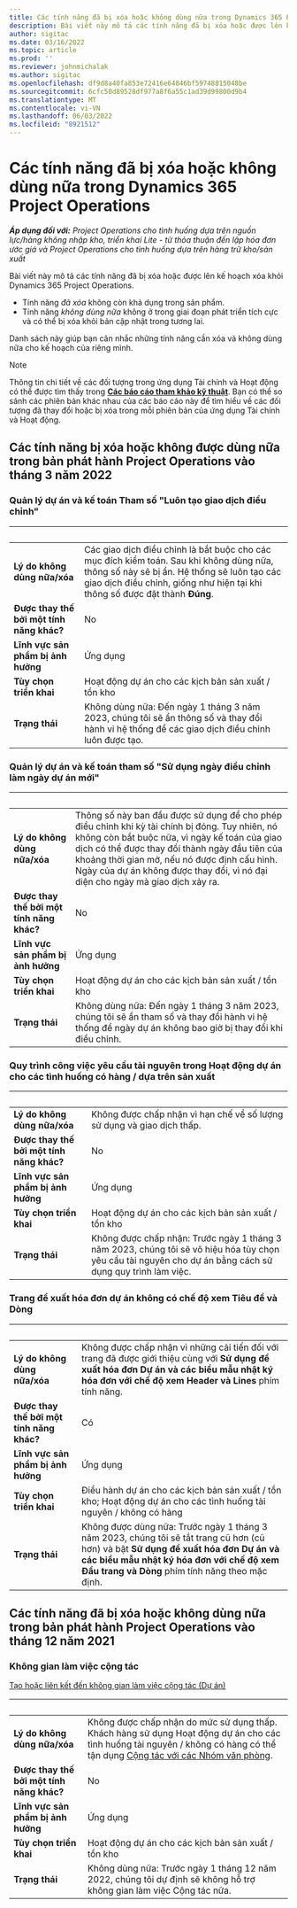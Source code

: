 ```yaml
---
title: Các tính năng đã bị xóa hoặc không dùng nữa trong Dynamics 365 Project Operations
description: Bài viết này mô tả các tính năng đã bị xóa hoặc được lên kế hoạch xóa khỏi Dynamics 365 Project Operations.
author: sigitac
ms.date: 03/16/2022
ms.topic: article
ms.prod: ''
ms.reviewer: johnmichalak
ms.author: sigitac
ms.openlocfilehash: df9d8a40fa853e72416e64846bf59748815048be
ms.sourcegitcommit: 6cfc50d89528df977a8f6a55c1ad39d99800d9b4
ms.translationtype: MT
ms.contentlocale: vi-VN
ms.lasthandoff: 06/03/2022
ms.locfileid: "8921512"
---
```

# <a name="removed-or-deprecated-features-in-dynamics-365-project-operations"></a>Các tính năng đã bị xóa hoặc không dùng nữa trong Dynamics 365 Project Operations

_**Áp dụng đối với:** Project Operations cho tình huống dựa trên nguồn lực/hàng không nhập kho, triển khai Lite - từ thỏa thuận đến lập hóa đơn ước giá và Project Operations cho tình huống dựa trên hàng trữ kho/sản xuất_

Bài viết này mô tả các tính năng đã bị xóa hoặc được lên kế hoạch xóa khỏi Dynamics 365 Project Operations.

- Tính năng *đã xóa* không còn khả dụng trong sản phẩm.
- Tính năng *không dùng nữa* không ở trong giai đoạn phát triển tích cực và có thể bị xóa khỏi bản cập nhật trong tương lai.

Danh sách này giúp bạn cân nhắc những tính năng cần xóa và không dùng nữa cho kế hoạch của riêng mình.

> [!NOTE]
> Thông tin chi tiết về các đối tượng trong ứng dụng Tài chính và Hoạt động có thể được tìm thấy trong [**Các báo cáo tham khảo kỹ thuật**](/dynamics/s-e/global/axtechrefrep_61). Bạn có thể so sánh các phiên bản khác nhau của các báo cáo này để tìm hiểu về các đối tượng đã thay đổi hoặc bị xóa trong mỗi phiên bản của ứng dụng Tài chính và Hoạt động.

## <a name="features-removed-or-deprecated-in-the-project-operations-march-2022-release"></a>Các tính năng bị xóa hoặc không được dùng nữa trong bản phát hành Project Operations vào tháng 3 năm 2022

### <a name="project-management-and-accounting-always-create-adjustment-transaction-parameter"></a>Quản lý dự án và kế toán Tham số "Luôn tạo giao dịch điều chỉnh"

| &nbsp; | &nbsp; |
|--------|--------|
| **Lý do không dùng nữa/xóa** | Các giao dịch điều chỉnh là bắt buộc cho các mục đích kiểm toán. Sau khi không dùng nữa, thông số này sẽ bị ẩn. Hệ thống sẽ luôn tạo các giao dịch điều chỉnh, giống như hiện tại khi thông số được đặt thành **Đúng**. |
| **Được thay thế bởi một tính năng khác?** | No |
| **Lĩnh vực sản phẩm bị ảnh hưởng** | Ứng dụng |
| **Tùy chọn triển khai** | Hoạt động dự án cho các kịch bản sản xuất / tồn kho |
| **Trạng thái** | Không dùng nữa: Đến ngày 1 tháng 3 năm 2023, chúng tôi sẽ ẩn thông số và thay đổi hành vi hệ thống để các giao dịch điều chỉnh luôn được tạo. |

### <a name="project-management-and-accounting-use-adjustment-date-as-new-project-date-parameter"></a>Quản lý dự án và kế toán tham số "Sử dụng ngày điều chỉnh làm ngày dự án mới"

| &nbsp; | &nbsp; |
|--------|--------|
| **Lý do không dùng nữa/xóa** | Thông số này ban đầu được sử dụng để cho phép điều chỉnh khi kỳ tài chính bị đóng. Tuy nhiên, nó không còn bắt buộc nữa, vì ngày kế toán của giao dịch có thể được thay đổi thành ngày đầu tiên của khoảng thời gian mở, nếu nó được định cấu hình. Ngày của dự án không được thay đổi, vì nó đại diện cho ngày mà giao dịch xảy ra. |
| **Được thay thế bởi một tính năng khác?** | No |
| **Lĩnh vực sản phẩm bị ảnh hưởng** | Ứng dụng |
| **Tùy chọn triển khai** | Hoạt động dự án cho các kịch bản sản xuất / tồn kho |
| **Trạng thái** | Không dùng nữa: Đến ngày 1 tháng 3 năm 2023, chúng tôi sẽ ẩn tham số và thay đổi hành vi hệ thống để ngày dự án không bao giờ bị thay đổi khi điều chỉnh. |

### <a name="resource-request-workflow-in-project-operations-for-stockedproduction-based-scenarios"></a>Quy trình công việc yêu cầu tài nguyên trong Hoạt động dự án cho các tình huống có hàng / dựa trên sản xuất

| &nbsp; | &nbsp; |
|--------|--------|
| **Lý do không dùng nữa/xóa** | Không được chấp nhận vì hạn chế về số lượng sử dụng và giao dịch thấp. |
| **Được thay thế bởi một tính năng khác?** | No |
| **Lĩnh vực sản phẩm bị ảnh hưởng** | Ứng dụng |
| **Tùy chọn triển khai** | Hoạt động dự án cho các kịch bản sản xuất / tồn kho |
| **Trạng thái** | Không được chấp nhận: Trước ngày 1 tháng 3 năm 2023, chúng tôi sẽ vô hiệu hóa tùy chọn yêu cầu tài nguyên cho dự án bằng cách sử dụng quy trình làm việc. |

### <a name="project-invoice-proposal-page-without-header-and-lines-views"></a>Trang đề xuất hóa đơn dự án không có chế độ xem Tiêu đề và Dòng

| &nbsp; | &nbsp; |
|--------|--------|
| **Lý do không dùng nữa/xóa** | Không được chấp nhận vì những cải tiến đối với trang đã được giới thiệu cùng với **Sử dụng đề xuất hóa đơn Dự án và các biểu mẫu nhật ký hóa đơn với chế độ xem Header và Lines** phím tính năng. |
| **Được thay thế bởi một tính năng khác?** | Có |
| **Lĩnh vực sản phẩm bị ảnh hưởng** | Ứng dụng |
| **Tùy chọn triển khai** | Điều hành dự án cho các kịch bản sản xuất / tồn kho; Hoạt động dự án cho các tình huống tài nguyên / không có hàng |
| **Trạng thái** | Không được dùng nữa: Trước ngày 1 tháng 3 năm 2023, chúng tôi sẽ tắt trang cũ hơn (cũ hơn) và bật **Sử dụng đề xuất hóa đơn Dự án và các biểu mẫu nhật ký hóa đơn với chế độ xem Đầu trang và Dòng** phím tính năng theo mặc định. |

## <a name="features-removed-or-deprecated-in-the-project-operations-december-2021-release"></a>Các tính năng đã bị xóa hoặc không dùng nữa trong bản phát hành Project Operations vào tháng 12 năm 2021

### <a name="collaboration-workspaces"></a>Không gian làm việc cộng tác

[Tạo hoặc liên kết đến không gian làm việc cộng tác (Dự án)](/dynamicsax-2012/appuser-itpro/create-or-link-to-a-collaboration-workspace-project)

| &nbsp; | &nbsp; |
|--------|--------|
| **Lý do không dùng nữa/xóa** | Không được chấp nhận do mức sử dụng thấp. Khách hàng sử dụng Hoạt động dự án cho các tình huống tài nguyên / không có hàng có thể tận dụng [Cộng tác với các Nhóm văn phòng](../project-management/collaboration-groups.md). |
| **Được thay thế bởi một tính năng khác?** | No |
| **Lĩnh vực sản phẩm bị ảnh hưởng** | Ứng dụng  |
| **Tùy chọn triển khai** | Hoạt động dự án cho các kịch bản sản xuất / tồn kho |
| **Trạng thái** | Không dùng nữa: Trước ngày 1 tháng 12 năm 2022, chúng tôi dự định sẽ không hỗ trợ không gian làm việc Cộng tác nữa. |
